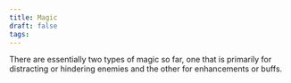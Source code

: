 ```yaml
---
title: Magic
draft: false
tags:
---
```

There are essentially two types of magic so far, one that is primarily for distracting or hindering enemies and the other for enhancements or buffs.